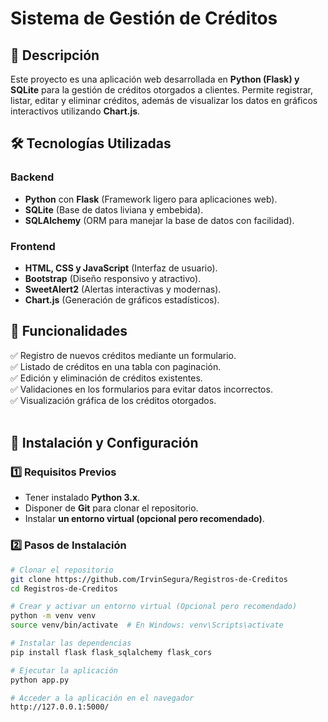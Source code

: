 # Sistema de Gestión de Créditos

## 📌 Descripción
Este proyecto es una aplicación web desarrollada en **Python (Flask) y SQLite** para la gestión de créditos otorgados a clientes. Permite registrar, listar, editar y eliminar créditos, además de visualizar los datos en gráficos interactivos utilizando **Chart.js**.<br>

## 🛠 Tecnologías Utilizadas
### Backend
- **Python** con **Flask** (Framework ligero para aplicaciones web).
- **SQLite** (Base de datos liviana y embebida).
- **SQLAlchemy** (ORM para manejar la base de datos con facilidad).
### Frontend
- **HTML, CSS y JavaScript** (Interfaz de usuario).
- **Bootstrap** (Diseño responsivo y atractivo).
- **SweetAlert2** (Alertas interactivas y modernas).
- **Chart.js** (Generación de gráficos estadísticos).<br>
## 🚀 Funcionalidades
✅ Registro de nuevos créditos mediante un formulario.<br>
✅ Listado de créditos en una tabla con paginación.<br>
✅ Edición y eliminación de créditos existentes.<br>
✅ Validaciones en los formularios para evitar datos incorrectos.<br>
✅ Visualización gráfica de los créditos otorgados.<br>
<br>
## 🔧 Instalación y Configuración
### 1️⃣ Requisitos Previos
- Tener instalado **Python 3.x**.
- Disponer de **Git** para clonar el repositorio.
- Instalar **un entorno virtual (opcional pero recomendado)**.<br>
### 2️⃣ Pasos de Instalación
```sh
# Clonar el repositorio
git clone https://github.com/IrvinSegura/Registros-de-Creditos
cd Registros-de-Creditos

# Crear y activar un entorno virtual (Opcional pero recomendado)
python -m venv venv
source venv/bin/activate  # En Windows: venv\Scripts\activate

# Instalar las dependencias
pip install flask flask_sqlalchemy flask_cors

# Ejecutar la aplicación
python app.py

# Acceder a la aplicación en el navegador
http://127.0.0.1:5000/
```
<br>
